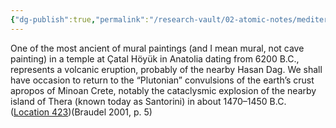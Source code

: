 ```yaml
---
{"dg-publish":true,"permalink":"/research-vault/02-atomic-notes/mediterranean-as-a-region-of-geologic-cataclysm-for-millions-of-years/"}
---
```


One of the most ancient of mural paintings (and I mean mural, not cave painting) in a temple at Çatal Höyük in Anatolia dating from 6200 B.C., represents a volcanic eruption, probably of the nearby Hasan Dag. We shall have occasion to return to the “Plutonian” convulsions of the earth’s crust apropos of Minoan Crete, notably the cataclysmic explosion of the nearby island of Thera (known today as Santorini) in about 1470–1450 B.C. ([Location 423](https://readwise.io/to_kindle?action=open&asin=B004FEFSCC&location=423))(Braudel 2001, p. 5)